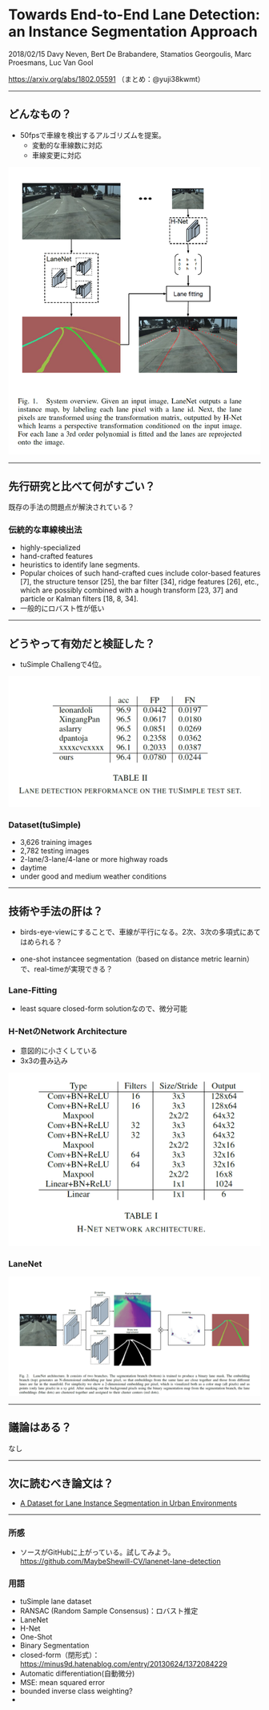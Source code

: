 Towards End-to-End Lane Detection: an Instance Segmentation Approach
===

2018/02/15 Davy Neven, Bert De Brabandere, Stamatios Georgoulis, Marc Proesmans, Luc Van Gool

https://arxiv.org/abs/1802.05591
（まとめ：@yuji38kwmt）

---
## どんなもの？
* 50fpsで車線を検出するアルゴリズムを提案。
    * 変動的な車線数に対応
    * 車線変更に対応

![overview](yuji38kwmt/overview.PNG)


---
## 先行研究と比べて何がすごい？

既存の手法の問題点が解決されている？

### 伝統的な車線検出法
* highly-specialized
* hand-crafted features
* heuristics to identify lane segments. 
* Popular choices of such hand-crafted cues include color-based features [7], the structure tensor [25], the bar filter [34], ridge features [26], etc., which are possibly combined with a hough transform [23, 37] and particle or Kalman filters [18, 8, 34]. 
* 一般的にロバスト性が低い


---
## どうやって有効だと検証した？
* tuSimple Challengで4位。

![tuSimple Ranking](yuji38kwmt/tusimple-ranking.PNG)

### Dataset(tuSimple)
* 3,626 training images
* 2,782 testing images
* 2-lane/3-lane/4-lane or more highway roads
* daytime
* under good and medium weather conditions

---
## 技術や手法の肝は？
* birds-eye-viewにすることで、車線が平行になる。2次、3次の多項式にあてはめられる？

* one-shot instancee segmentation（based on distance metric learnin）で、real-timeが実現できる？

### Lane-Fitting
* least square closed-form solutionなので、微分可能

### H-NetのNetwork Architecture
* 意図的に小さくしている
* 3x3の畳み込み

![H-Net](yuji38kwmt/hnet.PNG)

### LaneNet
![LaneNet](yuji38kwmt/lanenet.PNG)


---
## 議論はある？
なし


---

## 次に読むべき論文は？
* [A Dataset for Lane Instance Segmentation in Urban Environments](http://openaccess.thecvf.com/content_ECCV_2018/html/Brook_Roberts_A_Dataset_for_ECCV_2018_paper.html)



------
### 所感
* ソースがGitHubに上がっている。試してみよう。
https://github.com/MaybeShewill-CV/lanenet-lane-detection


### 用語
* tuSimple lane dataset
* RANSAC (Random Sample Consensus)：ロバスト推定
* LaneNet
* H-Net
* One-Shot
* Binary Segmentation
* closed-form（閉形式）：https://minus9d.hatenablog.com/entry/20130624/1372084229
* Automatic differentiation(自動微分)
* MSE: mean squared error
* bounded inverse class weighting?
* 



